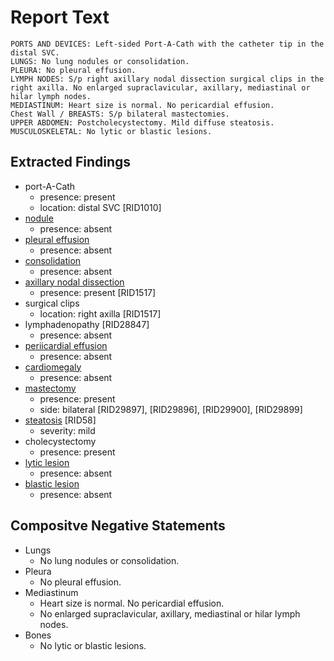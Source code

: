 # Report Text

```text
PORTS AND DEVICES: Left-sided Port-A-Cath with the catheter tip in the distal SVC.
LUNGS: No lung nodules or consolidation.
PLEURA: No pleural effusion.
LYMPH NODES: S/p right axillary nodal dissection surgical clips in the right axilla. No enlarged supraclavicular, axillary, mediastinal or hilar lymph nodes.
MEDIASTINUM: Heart size is normal. No pericardial effusion.
Chest Wall / BREASTS: S/p bilateral mastectomies.
UPPER ABDOMEN: Postcholecystectomy. Mild diffuse steatosis.
MUSCULOSKELETAL: No lytic or blastic lesions.
```

## Extracted Findings

- port-A-Cath
  - presence: present
  - location: distal SVC \[RID1010\]
- [nodule](../../definitions/hood/pulmonary-nodule.md)
  - presence: absent
- [pleural effusion](../../definitions/hood/pleural-effusion.md)
  - presence: absent
- [consolidation](../../definitions/smartreporting/consolidation.txt)
  - presence: absent
- [axillary nodal dissection](../../definitions/hood/axillary-nodal-dissection.md)
  - presence: present \[RID1517\]
- surgical clips
  - location: right axilla \[RID1517\]
- lymphadenopathy \[RID28847\]
  - presence: absent
- [periicardial effusion](../../definitions/hood/pericardial-effusion.md)
  - presence: absent
- [cardiomegaly](../../definitions/upmedic/Cardiomegaly.cde.md)
  - presence: absent
- [mastectomy](../../definitions/hood/mastectomy.md)
  - presence: present
  - side: bilateral \[RID29897\], \[RID29896\], \[RID29900\], \[RID29899\]
- [steatosis](../../definitions/hood/hepatic-steatosis.md) \[RID58\]
  - severity: mild
- cholecystectomy
  - presence: present
- [lytic lesion](../../definitions/hood/lytic-lesion.md)
  - presence: absent
- [blastic lesion](../../definitions/hood/sclerotic-lesion.md)
  - presence: absent

## Compositve Negative Statements

- Lungs
  - No lung nodules or consolidation.
- Pleura
  - No pleural effusion.
- Mediastinum
  - Heart size is normal. No pericardial effusion.
  - No enlarged supraclavicular, axillary, mediastinal or hilar lymph nodes.
- Bones
  - No lytic or blastic lesions.
  